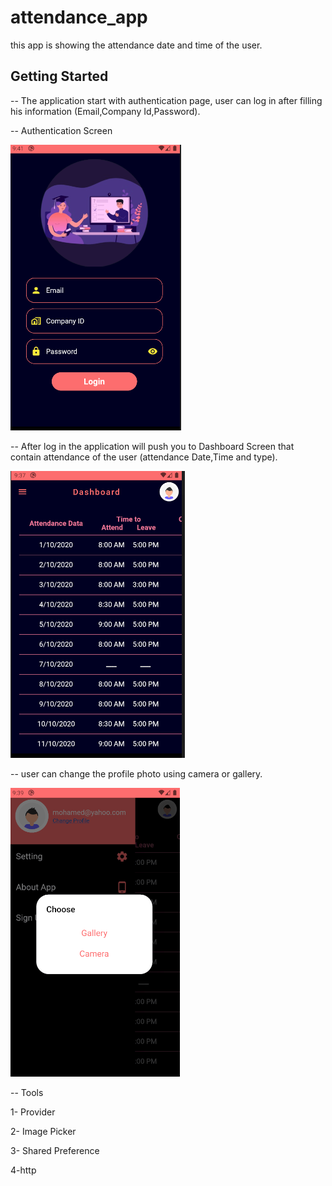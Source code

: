 # attendance_app

this app is showing the attendance date and time of the user.

## Getting Started

-- The application start with authentication  page, user can log in after filling his information (Email,Company Id,Password).  

-- Authentication Screen

![](assets/screenshots/auth.PNG)

-- After log in the application will push you to Dashboard Screen that contain attendance of the user (attendance Date,Time and type).

![](assets/screenshots/dashboard.PNG)

-- user can change the profile photo using camera or gallery.

![](assets/screenshots/choose_image.PNG)

-- Tools

1- Provider 

2- Image Picker

3- Shared Preference

4-http
